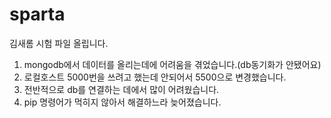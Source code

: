 # sparta

김새롬 시험 파일 올립니다.

1. mongodb에서 데이터를 올리는데에 어려움을 겪었습니다.(db동기화가 안됐어요)
2. 로컬호스트 5000번을 쓰려고 했는데 안되어서 5500으로 변경했습니다.
3. 전반적으로 db를 연결하는 데에서 많이 어려웠습니다.
4. pip 명령어가 먹히지 않아서 해결하느라 늦어졌습니다.
